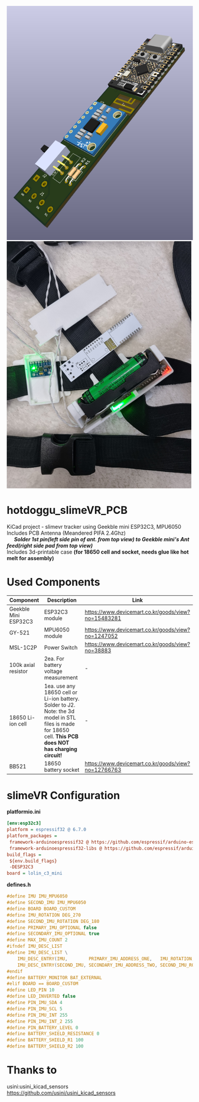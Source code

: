 <img src = "./hotdoggu_slimeVR_PCB.png" width ="530" /> <img src = "./hotdoggu_slimeVR_realpic.jpg" width ="500" />
# hotdoggu_slimeVR_PCB
KiCad project - slimevr tracker using Geekble mini ESP32C3, MPU6050    
Includes PCB Antenna (Meandered PIFA 2.4Ghz)    
&nbsp;&nbsp;&nbsp;&nbsp;&nbsp;***Solder 1st pin(left side pin of ant. from top view) to Geekble mini's Ant feed(right side pad from top view)***    
Includes 3d-printable case **(for 18650 cell and socket, needs glue like hot melt for assembly)**
# Used Components
|Component|Description|Link|
|---------|-----------|----|
|Geekble Mini ESP32C3|ESP32C3 module|https://www.devicemart.co.kr/goods/view?no=15483281|
|GY-521|MPU6050 module|https://www.devicemart.co.kr/goods/view?no=1247052|
|MSL-1C2P|Power Switch|https://www.devicemart.co.kr/goods/view?no=38883|
|100k axial resistor|2ea. For battery voltage measurement|-|
|18650 Li-ion cell|1ea. use any 18650 cell or Li-ion battery. Solder to J2.    Note:    the 3d model in STL files is made for 18650 cell. **This PCB does NOT has charging circuit!**|-|
|BB521|18650 battery socket|https://www.devicemart.co.kr/goods/view?no=12766763|
# slimeVR Configuration
**platformio.ini**
```ini
[env:esp32c3]
platform = espressif32 @ 6.7.0
platform_packages =
 framework-arduinoespressif32 @ https://github.com/espressif/arduino-esp32.git#3.0.1
 framework-arduinoespressif32-libs @ https://github.com/espressif/arduino-esp32/releases/download/3.0.1/esp32-arduino-libs-3.0.1.zip
build_flags =
 ${env.build_flags}
 -DESP32C3
board = lolin_c3_mini
```
    
**defines.h**
```C
#define IMU IMU_MPU6050
#define SECOND_IMU IMU_MPU6050
#define BOARD BOARD_CUSTOM
#define IMU_ROTATION DEG_270
#define SECOND_IMU_ROTATION DEG_180
#define PRIMARY_IMU_OPTIONAL false
#define SECONDARY_IMU_OPTIONAL true
#define MAX_IMU_COUNT 2
#ifndef IMU_DESC_LIST
#define IMU_DESC_LIST \
    IMU_DESC_ENTRY(IMU,        PRIMARY_IMU_ADDRESS_ONE,   IMU_ROTATION,        PIN_IMU_SCL, PIN_IMU_SDA, PRIMARY_IMU_OPTIONAL, PIN_IMU_INT) \
    IMU_DESC_ENTRY(SECOND_IMU, SECONDARY_IMU_ADDRESS_TWO, SECOND_IMU_ROTATION, PIN_IMU_SCL, PIN_IMU_SDA, SECONDARY_IMU_OPTIONAL, PIN_IMU_INT_2)
#endif
#define BATTERY_MONITOR BAT_EXTERNAL
#elif BOARD == BOARD_CUSTOM
#define LED_PIN 10
#define LED_INVERTED false
#define PIN_IMU_SDA 4
#define PIN_IMU_SCL 5
#define PIN_IMU_INT 255
#define PIN_IMU_INT_2 255
#define PIN_BATTERY_LEVEL 0
#define BATTERY_SHIELD_RESISTANCE 0
#define BATTERY_SHIELD_R1 100
#define BATTERY_SHIELD_R2 100
```

# Thanks to
usini:usini_kicad_sensors    
https://github.com/usini/usini_kicad_sensors